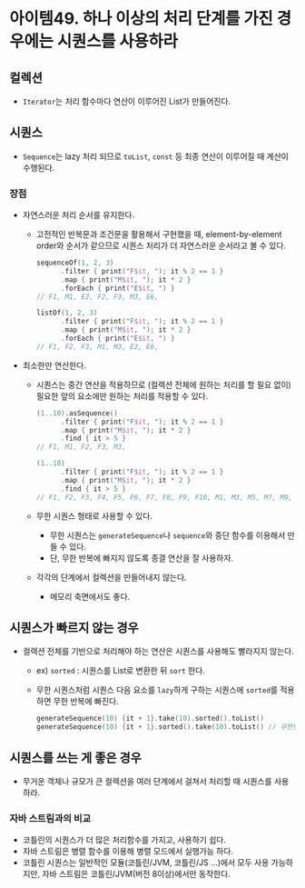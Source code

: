 # 아이템49. 하나 이상의 처리 단계를 가진 경우에는 시퀀스를 사용하라

## 컬렉션

- `Iterator`는 처리 함수마다 연산이 이루어진 List가 만들어진다.

## 시퀀스

- `Sequence`는 lazy 처리 되므로 `toList`, `const` 등 최종 연산이 이루어질 때 계산이 수행된다.

### 장점

- 자연스러운 처리 순서를 유지한다.

  - 고전적인 반복문과 조건문을 활용해서 구현했을 때, element-by-element order와 순서가 같으므로 시퀀스 처리가 더 자연스러운 순서라고 볼 수 있다.

    ```kotlin
    sequenceOf(1, 2, 3)
          .filter { print("F$it, "); it % 2 == 1 }
          .map { print("M$it, "); it * 2 }
          .forEach { print("E$it, ") }
    // F1, M1, E2, F2, F3, M3, E6,
    
    listOf(1, 2, 3)
          .filter { print("F$it, "); it % 2 == 1 }
          .map { print("M$it, "); it * 2 }
          .forEach { print("E$it, ") }
    // F1, F2, F3, M1, M3, E2, E6, 
    ```

- 최소한만 연산한다.

  - 시퀀스는 중간 연산을 적용하므로 (컬렉션 전체에 원하는 처리를 할 필요 없이) 필요한 앞의 요소에만 원하는 처리를 적용할 수 있다.

    ```kotlin
    (1..10).asSequence()
          .filter { print("F$it, "); it % 2 == 1 }
          .map { print("M$it, "); it * 2 }
          .find { it > 5 }
    // F1, M1, F2, F3, M3,
    
    (1..10)
          .filter { print("F$it, "); it % 2 == 1 }
          .map { print("M$it, "); it * 2 }
          .find { it > 5 }
    // F1, F2, F3, F4, F5, F6, F7, F8, F9, F10, M1, M3, M5, M7, M9,
    ```

  - 무한 시퀀스 형태로 사용할 수 있다.
    - 무한 시퀀스는 `generateSequence`나 `sequence`와 중단 함수를 이용해서 만들 수 있다.
    - 단, 무한 반복에 빠지지 않도록 종결 연산을 잘 사용하자.
  - 각각의 단계에서 컬렉션을 만들어내지 않는다.
    - 메모리 축면에서도 좋다.

## 시퀀스가 빠르지 않는 경우

- 컬렉션 전체를 기반으로 처리해야 하는 연산은 시퀀스를 사용해도 빨라지지 않는다.

  - ex) `sorted` : 시퀀스를 List로 변환한 뒤 `sort` 한다.

  - 무한 시퀀스처럼 시퀀스 다음 요소를 `lazy`하게 구하는 시퀀스에 `sorted`를 적용하면 무한 반복에 빠진다.

    ```kotlin
    generateSequence(10) {it + 1}.take(10).sorted().toList()
    generateSequence(10) {it + 1}.sorted().take(10).toList() // 무한반복
    ```

## 시퀀스를 쓰는 게 좋은 경우

- 무거운 객체나 규모가 큰 컬렉션을 여러 단계에서 걸쳐서 처리할 때 시퀀스를 사용하라.

### 자바 스트림과의 비교

- 코틀린의 시퀀스가 더 많은 처리함수를 가지고, 사용하기 쉽다.
- 자바 스트림은 병렬 함수를 이용해 병렬 모드에서 실행가능 하다.
- 코틀린 시퀀스는 일반적인 모듈(코틀린/JVM, 코틀린/JS ...)에서 모두 사용 가능하지만, 자바 스트림은 코틀린/JVM(버전 8이상)에서만 동작한다.
